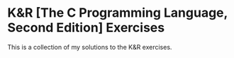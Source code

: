 # K&amp;R [The C Programming Language, Second Edition] Exercises

This is a collection of my solutions to the K&amp;R exercises.
